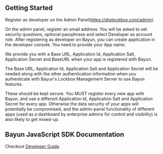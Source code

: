 ## Getting Started

Register as developer on the Admin Panel(https://digilockbox.com/admin).

On the admin panel, register an email address. You will be asked to set security questions, optional passphrase and select Developer as account role. After registering as developer on Bayun, you can create application in the developer console. You need to provide your App name. 

We provide you with a Base URL, Application Id, Application Salt, Application Secret and BaseURL when your app is registered with Bayun.

The Base URL, Application Id, Application Salt and Application Secret will be needed along with the other authentication information when you authenticate with Bayun's Lockbox Management Server to use Bayun features.

These should be kept secure. You MUST register every new app with Bayun, and use a different Application Id, Application Salt and Application Secret for every app. Otherwise the data security of your apps will potentially be compromised, and the admin-panel functionality of different apps (used as a dashboard by enterprise admins for control and visibility) is also likely to get mixed-up.


## Bayun JavaScript SDK Documentation

Checkout [Developer Guide](https://bayun.gitbook.io/bayuncoresdk-javascript-programming-guide/).



